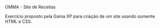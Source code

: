 OMMA - Site de Receitas

Exercício proposto pela Gama XP para criação de um site usando somente HTML e CSS.
